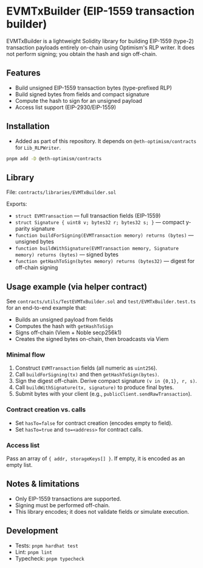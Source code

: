 # EVMTxBuilder (EIP-1559 transaction builder)

EVMTxBuilder is a lightweight Solidity library for building EIP-1559 (type-2) transaction payloads entirely on-chain using Optimism's RLP writer. It does not perform signing; you obtain the hash and sign off-chain.

## Features

- Build unsigned EIP-1559 transaction bytes (type-prefixed RLP)
- Build signed bytes from fields and compact signature
- Compute the hash to sign for an unsigned payload
- Access list support (EIP-2930/EIP-1559)

## Installation

- Added as part of this repository. It depends on `@eth-optimism/contracts` for `Lib_RLPWriter`.

```bash
pnpm add -D @eth-optimism/contracts
```

## Library

File: `contracts/libraries/EVMTxBuilder.sol`

Exports:

- `struct EVMTransaction` — full transaction fields (EIP-1559)
- `struct Signature { uint8 v; bytes32 r; bytes32 s; }` — compact y-parity signature
- `function buildForSigning(EVMTransaction memory) returns (bytes)` — unsigned bytes
- `function buildWithSignature(EVMTransaction memory, Signature memory) returns (bytes)` — signed bytes
- `function getHashToSign(bytes memory) returns (bytes32)` — digest for off-chain signing

## Usage example (via helper contract)

See `contracts/utils/TestEVMTxBuilder.sol` and `test/EVMTxBuilder.test.ts` for an end-to-end example that:

- Builds an unsigned payload from fields
- Computes the hash with `getHashToSign`
- Signs off-chain (Viem + Noble secp256k1)
- Creates the signed bytes on-chain, then broadcasts via Viem

### Minimal flow

1. Construct `EVMTransaction` fields (all numeric as `uint256`).
2. Call `buildForSigning(tx)` and then `getHashToSign(bytes)`.
3. Sign the digest off-chain. Derive compact signature `(v in {0,1}, r, s)`.
4. Call `buildWithSignature(tx, signature)` to produce final bytes.
5. Submit bytes with your client (e.g., `publicClient.sendRawTransaction`).

### Contract creation vs. calls

- Set `hasTo=false` for contract creation (encodes empty to field).
- Set `hasTo=true` and `to=<address>` for contract calls.

### Access list

Pass an array of `{ addr, storageKeys[] }`. If empty, it is encoded as an empty list.

## Notes & limitations

- Only EIP-1559 transactions are supported.
- Signing must be performed off-chain.
- This library encodes; it does not validate fields or simulate execution.

## Development

- Tests: `pnpm hardhat test`
- Lint: `pnpm lint`
- Typecheck: `pnpm typecheck`
